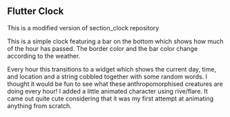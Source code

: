 ## Flutter Clock

This is a modified version of section_clock repository

This is a simple clock featuring a bar on the bottom which shows how much of the hour has passed. The border color and the bar color change according to the weather.

Every hour this transitions to a widget which shows the current day, time, and location and a string cobbled together with some random words. I thought it would be fun to see what these anthropomorphised creatures are doing every hour! I added a little animated character using rive/flare. It came out quite cute considering that it was my first attempt at animating anything from scratch.

